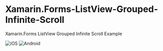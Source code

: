 # Xamarin.Forms-ListView-Grouped-Infinite-Scroll
Xamarin.Forms ListView Grouped Infinite Scroll Example

![iOS](https://user-images.githubusercontent.com/42063890/122637344-6928af80-d0ee-11eb-8c5e-ef8e3a8f307c.png)
![Android](https://user-images.githubusercontent.com/42063890/122637347-6a59dc80-d0ee-11eb-8413-2e4cfae6a631.png)



